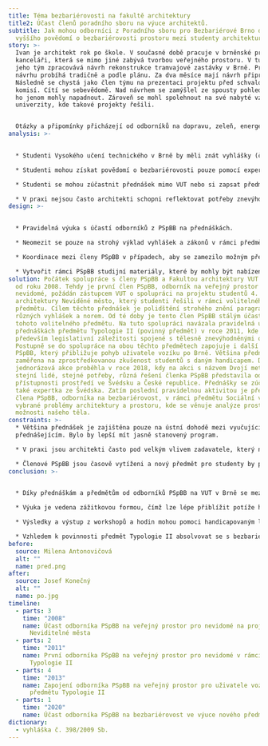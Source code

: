 ```yaml
---
title: Téma bezbariérovosti na fakultě architektury
title2: Účast členů poradního sboru na výuce architektů.
subtitle: Jak mohou odborníci z Poradního sboru pro Bezbariérové Brno docílit
  vyššího povědomí o bezbariérovosti prostoru mezi studenty architektury v Brně?
story: >-
  Ivan je architekt rok po škole. V současné době pracuje v brněnské projekční
  kanceláři, která se mimo jiné zabývá tvorbou veřejného prostoru. V tuto chvíli
  jeho tým zpracovává návrh rekonstrukce tramvajové zastávky v Brně. Práce na
  návrhu probíhá tradičně a podle plánu. Za dva měsíce mají návrh připravený.
  Následně se chystá jako člen týmu na prezentaci projektu před schvalovací
  komisí. Cítí se sebevědomě. Nad návrhem se zamýšlel ze spousty pohledů, které
  ho jenom mohly napadnout. Zároveň se mohl spolehnout na své nabyté vzdělání z
  univerzity, kde takové projekty řešili. 


  Otázky a připomínky přicházejí od odborníků na dopravu, zeleň, energetické sítě, přičemž na všechny dokáže odpovědět a reagovat, tak aby uspokojil požadavky jednotlivých expertů. Náhle ale přichází dotaz na bezbariérový přístup pro uživatele vozíku a nevidomé osoby. Ivan najednou ztrácí půdu pod nohama a neví, co má říct. Na bezbariérovost se zaměřil pouze snížením obrubníku, což podle přítomných expertů na bezbariérovost není dostatečné. O příslušné vyhlášce slyšel už někdy, ale nedokáže její znalost dobře aplikovat do praxe. Chybí vodící linie, sklon na přechodu je příliš strmý a itinerář je umístěn chaoticky. Celý projekt se musí předělat. Kdyby se tak o tuto problematiku více zajímal již na univerzitě...
analysis: >-
  

  * Studenti Vysokého učení technického v Brně by měli znát vyhlášky (č. 398/2009 Sb.) a zákony týkající se bezbariérovosti, nicméně nemají kontakt s experty z praxe, kteří se o tyto zákony zasazují.

  * Studenti mohou získat povědomí o bezbariérovosti pouze pomocí expertů na různých přednáškách. 

  * Studenti se mohou zúčastnit přednášek mimo VUT nebo si zapsat předměty z jiných univerzit, což je administrativní zátěž.

  * V praxi nejsou často architekti schopni reflektovat potřeby znevýhodněných skupin, jakou jsou například uživatelé vozíku nebo osoby s postižením zraku.
design: >-
  

  * Pravidelná výuka s účastí odborníků z PSpBB na přednáškách.

  * Neomezit se pouze na strohý výklad vyhlášek a zákonů v rámci předmětů, ale přejít k zážitkové výuce. 

  * Koordinace mezi členy PSpBB v případech, aby se zamezilo možným překryvům v náplni přednášky.

  * Vytvořit rámci PSpBB studijní materiály, které by mohly být nabízeny i jiným univerzitám.
solution: Počátek spolupráce s členy PSpBB a Fakultou architektury VUT se datuje
  od roku 2008. Tehdy je první člen PSpBB, odborník na veřejný prostor pro
  nevidomé, požádán zástupcem VUT o spolupráci na projektu studentů 4. ročníku
  architektury Neviděné město, který studenti řešili v rámci volitelného
  předmětu. Cílem těchto přednášek je polidštění strohého znění paragrafů
  různých vyhlášek a norem. Od té doby je tento člen PSpBB stálým účastníkem
  tohoto volitelného předmětu. Na tuto spolupráci navázala pravidelná účast na
  přednáškách předmětu Typologie II (povinný předmět) v roce 2011, kde se řeší
  především legislativní záležitosti spojené s tělesně znevýhodněnými osobami.
  Postupně se do spolupráce na obou těchto předmětech zapojuje i další člen
  PSpBB, který přibližuje pohyb uživatele vozíku po Brně. Většina přednášek je
  zaměřena na zprostředkovanou zkušenost studentů s daným handicapem. Další
  jednorázová akce proběhla v roce 2018, kdy na akci s názvem Dvojí metr –
  stejní lidé, stejné potřeby, různá řešení členka PSpBB představila odlišnosti
  přístupnosti prostředí ve Švédsku a České republice. Přednášky se zúčastnila
  také expertka ze Švédska. Zatím poslední pravidelnou aktivitou je přednáška
  člena PSpBB, odborníka na bezbariérovost, v rámci předmětu Sociální vědy a
  vybrané problémy architektury a prostoru, kde se věnuje analýze prostoru skrze
  možnosti našeho těla.
constraints: >-
  * Většina přednášek je zajištěna pouze na ústní dohodě mezi vyučujícím a
  přednášejícím. Bylo by lepší mít jasně stanovený program. 

  * V praxi jsou architekti často pod velkým vlivem zadavatele, který nemusí bezbariérovosti věnovat takovou pozornost a četnost a kvalita výuky je řešením problému pouze z jedné strany.

  * Členové PSpBB jsou časově vytíženi a nový předmět pro studenty by pro ně znamenal další časovou zátěž.
conclusion: >-
  

  * Díky přednáškám a předmětům od odborníků PSpBB na VUT v Brně se mezi studenty, potažmo absolventy architektury zvýší orientace v problematice bezbariérovosti.

  * Výuka je vedena zážitkovou formou, čímž lze lépe přiblížit potíže handicapovaných lidí při pohybu ve veřejném prostoru. 

  * Výsledky a výstup z workshopů a hodin mohou pomoci handicapovaným lidem v běžném životě.

  * Vzhledem k povinnosti předmět Typologie II absolvovat se s bezbariérovostí seznámí všichni studenti oboru (cca 70 studentů).
before:
  source: Milena Antonovičová
  alt: ""
  name: pred.png
after:
  source: Josef Konečný
  alt: ""
  name: po.jpg
timeline:
  - parts: 3
    time: "2008"
    name: Účast odborníka PSpBB na veřejný prostor pro nevidomé na projektu
      Neviditelné města
  - parts: 2
    time: "2011"
    name: První odborníka PSpBB na veřejný prostor pro nevidomé v rámci předmětu
      Typologie II
  - parts: 4
    time: "2013"
    name: Zapojení odborníka PSpBB na veřejný prostor pro uživatele vozíku do výuky
      předmětu Typologie II
  - parts: 1
    time: "2020"
    name: Účast odborníka PSpBB na bezbariérovost ve výuce nového předmětu
dictionary:
  - vyhláška č. 398/2009 Sb.
---
```

